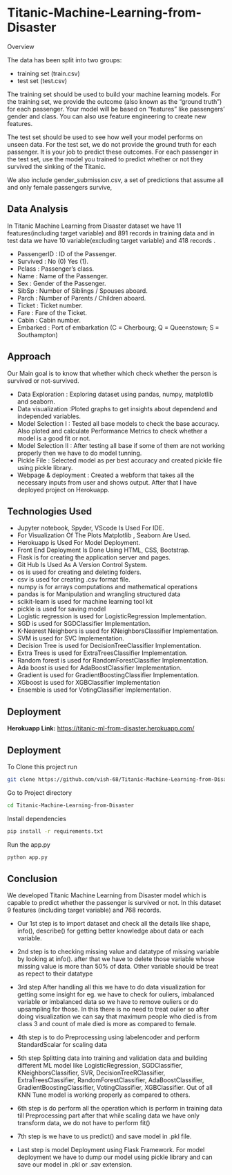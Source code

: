
# Titanic-Machine-Learning-from-Disaster 

Overview

The data has been split into two groups:

* training set (train.csv)
* test set (test.csv)

The training set should be used to build your machine learning 
models. For the training set, we provide the outcome (also known 
as the “ground truth”) for each passenger. Your model will be 
based on “features” like passengers’ gender and class. You can 
also use feature engineering to create new features.

The test set should be used to see how well your model performs 
on unseen data. For the test set, we do not provide the ground 
truth for each passenger. It is your job to predict these 
outcomes. For each passenger in the test set, use the model you 
trained to predict whether or not they survived the sinking of 
the Titanic.

We also include gender_submission.csv, a set of predictions that 
assume all and only female passengers survive,
## Data Analysis

In Titanic Machine Learning from Disaster dataset we have 11 features(including target 
variable) and 891 records in training data and in test data we have 
10 variable(excluding target variable) and 418 records .

* PassengerID : ID of the Passenger.
* Survived : No (0) Yes (1).
* Pclass : Passenger’s class.
* Name : Name of the Passenger.
* Sex : Gender of the Passenger.
* SibSp : Number of Siblings / Spouses aboard.
* Parch : Number of Parents / Children aboard.
* Ticket : Ticket number.
* Fare : Fare of the Ticket.
* Cabin : Cabin number.
* Embarked : Port of embarkation (C = Cherbourg; Q = Queenstown; S = Southampton)
## Approach

Our Main goal is to know that whether which check whether the person is survived or not-survived.

* Data Exploration : Exploring dataset using pandas, numpy, matplotlib and seaborn.
* Data visualization :Ploted graphs to get insights about dependend and independed variables.
* Model Selection I : Tested all base models to check the base accuracy. Also ploted and calculate Performance Metrics to check whether a model is a good fit or not.
* Model Selection II : After testing all base if some of them are not working properly then we have to do model tunning. 
* Pickle File : Selected model as per best accuracy and created pickle file using pickle library.
* Webpage & deployment : Created a webform that takes all the necessary inputs from user and shows output. After that I have deployed project on Herokuapp. 

## Technologies Used

* Jupyter notebook, Spyder, VScode Is Used For IDE.
* For Visualization Of The Plots Matplotlib , Seaborn Are Used.
* Herokuapp is Used For Model Deployment.
* Front End Deployment Is Done Using HTML, CSS, Bootstrap.
* Flask is for creating the application server and pages.
* Git Hub Is Used As A Version Control System.
* os is used for creating and deleting folders.
* csv is used for creating .csv format file.
* numpy is for arrays computations and mathematical operations
* pandas is for Manipulation and wrangling structured data
* scikit-learn is used for machine learning tool kit
* pickle is used for saving model
* Logistic regression is used for LogisticRegression Implementation.
* SGD is used for SGDClassifier Implementation.
* K-Nearest Neighbors is used for KNeighborsClassifier Implementation.
* SVM is used for SVC Implementation.
* Decision Tree is used for DecisionTreeClassifier Implementation.
* Extra Trees is used for ExtraTreesClassifier Implementation.
* Random forest is used for RandomForestClassifier Implementation.
* Ada boost is used for AdaBoostClassifier Implementation.
* Gradient is used for GradientBoostingClassifier Implementation.
* XGboost is used for XGBClassifier Implementation
* Ensemble is used for VotingClassifier Implementation.
## Deployment

**Herokuapp Link:** https://titanic-ml-from-disaster.herokuapp.com/
  
## Deployment

To Clone this project run

```bash
git clone https://github.com/vish-68/Titanic-Machine-Learning-from-Disaster
```
Go to Project directory
```bash
cd Titanic-Machine-Learning-from-Disaster
```
Install dependencies
``` bash
pip install -r requirements.txt
```  
Run the app.py
```bash
python app.py
```
## Conclusion

We developed Titanic Machine Learning from Disaster model which is capable to predict
whether the passenger is survived or not. In this dataset 9 features
(including target variable) and 768 records.
* Our 1st step is to import dataset and check all
  the details like shape, info(), describe() for getting better knowledge
  about data or each variable.

* 2nd step is to checking missing value and datatype of missing variable
  by looking at info(). after that we have to delete those 
  variable whose missing value is more than 50% of data. Other 
  variable should be treat as repect to their datatype

* 3rd step After handling all this we have to do data 
  visualization for getting some insight for eg. we have to check 
  for ouliers, imbalanced variable or imbalanced data so we have to 
  remove ouliers or do upsampling for those. In this there is no 
  need to treat oulier so after doing visualization we can say 
  that maximum people who died is from class 3 and count of 
  male died is more as compared to female.

* 4th step is to do Preprocessing using labelencoder and perform 
  StandardScalar for scaling data

* 5th step Splitting data into training and validation data and building 
  different ML model like LogisticRegression, SGDClassifier, 
  KNeighborsClassifier, SVR, DecisionTreeRClassifier, ExtraTreesClassifier, 
  RandomForestClassifier, AdaBoostClassifier, GradientBoostingClassifier, 
  VotingClassifier, XGBClassifier. Out of all KNN Tune model is working 
  properly as compared to others.

* 6th step is do perform all the operation which is perform in training
  data till Preprocessing part after that while scaling data we have 
  only transform data, we do not have to perform fit()

* 7th step is we have to us predict() and save model in .pkl file.

* Last step is model Deployment using Flask Framework.
  For model deployment we have to dump our model using pickle library
  and can save our model in .pkl or .sav extension.
